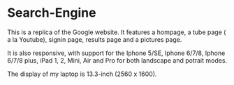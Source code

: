 # Search-Engine
This is a replica of the Google website. It features a hompage, a tube page ( a la Youtube), signin page, results page and a pictures page.

It is also responsive, with support for the Iphone 5/SE, Iphone 6/7/8, Iphone 6/7/8 plus, 
iPad 1, 2, Mini, Air and Pro for both landscape and potrait modes.

The display of my laptop is 13.3-inch (2560 x 1600).

